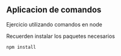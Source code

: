 ## Aplicacion de comandos

Ejercicio utilizando comandos en node 

Recuerden instalar los paquetes necesarios

```
npm install
```
